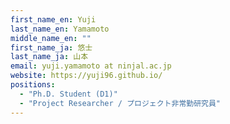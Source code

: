 ```yaml
---
first_name_en: Yuji
last_name_en: Yamamoto
middle_name_en: ""
first_name_ja: 悠士
last_name_ja: 山本
email: yuji.yamamoto at ninjal.ac.jp
website: https://yuji96.github.io/
positions: 
  - "Ph.D. Student (D1)"
  - "Project Researcher / プロジェクト非常勤研究員"
---
```

